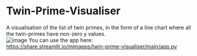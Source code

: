 # Twin-Prime-Visualiser
A visualisation of the list of twin primes, in the form of a line chart where all the twin-primes have non-zero y values.\
![image](https://user-images.githubusercontent.com/65255238/138604502-89000539-160b-44c3-ac0d-cc7f34dbd0d8.png)
You can use the app here: \
https://share.streamlit.io/mjmapps/twin-prime-visualiser/main/app.py
